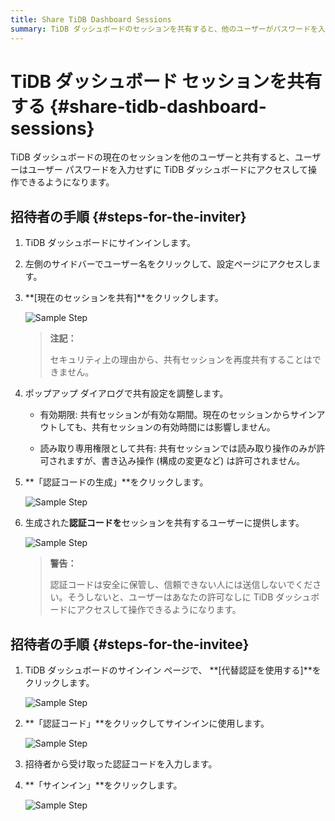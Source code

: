 ```yaml
---
title: Share TiDB Dashboard Sessions
summary: TiDB ダッシュボードのセッションを共有すると、他のユーザーがパスワードを入力せずにアクセスして操作できます。招待者は設定ページから共有セッションを調整し、認証コードを生成してユーザーに提供します。招待者は代替認証を使用して認証コードを入力し、TiDB ダッシュボードにアクセスします。
---
```


# TiDB ダッシュボード セッションを共有する {#share-tidb-dashboard-sessions}

TiDB ダッシュボードの現在のセッションを他のユーザーと共有すると、ユーザーはユーザー パスワードを入力せずに TiDB ダッシュボードにアクセスして操作できるようになります。

## 招待者の手順 {#steps-for-the-inviter}

1.  TiDB ダッシュボードにサインインします。

2.  左側のサイドバーでユーザー名をクリックして、設定ページにアクセスします。

3.  **[現在のセッションを共有]**をクリックします。

    ![Sample Step](https://docs-download.pingcap.com/media/images/docs/dashboard/dashboard-session-share-settings-1-v650.png)

    > **注記：**
    >
    > セキュリティ上の理由から、共有セッションを再度共有することはできません。

4.  ポップアップ ダイアログで共有設定を調整します。

    -   有効期限: 共有セッションが有効な期間。現在のセッションからサインアウトしても、共有セッションの有効時間には影響しません。

    -   読み取り専用権限として共有: 共有セッションでは読み取り操作のみが許可されますが、書き込み操作 (構成の変更など) は許可されません。

5.  **「認証コードの生成」**をクリックします。

    ![Sample Step](https://docs-download.pingcap.com/media/images/docs/dashboard/dashboard-session-share-settings-2-v650.png)

6.  生成された**認証コードを**セッションを共有するユーザーに提供します。

    ![Sample Step](https://docs-download.pingcap.com/media/images/docs/dashboard/dashboard-session-share-settings-3-v650.png)

    > **警告：**
    >
    > 認証コードは安全に保管し、信頼できない人には送信しないでください。そうしないと、ユーザーはあなたの許可なしに TiDB ダッシュボードにアクセスして操作できるようになります。

## 招待者の手順 {#steps-for-the-invitee}

1.  TiDB ダッシュボードのサインイン ページで、 **[代替認証を使用する]**をクリックします。

    ![Sample Step](https://docs-download.pingcap.com/media/images/docs/dashboard/dashboard-session-share-signin-1-v650.png)

2.  **「認証コード」**をクリックしてサインインに使用します。

    ![Sample Step](https://docs-download.pingcap.com/media/images/docs/dashboard/dashboard-session-share-signin-2-v650.png)

3.  招待者から受け取った認証コードを入力します。

4.  **「サインイン」**をクリックします。

    ![Sample Step](https://docs-download.pingcap.com/media/images/docs/dashboard/dashboard-session-share-signin-3-v650.png)
